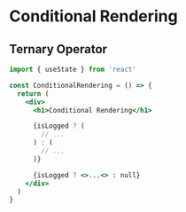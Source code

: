 # Conditional Rendering

## Ternary Operator

```jsx
import { useState } from 'react'

const ConditionalRendering = () => {
  return (
    <div>
      <h1>Conditional Rendering</h1>

      {isLogged ? (
        // ...
      ) : (
        // ...
      )}

      {isLogged ? <>...<> : null}
    </div>
  )
}
```

